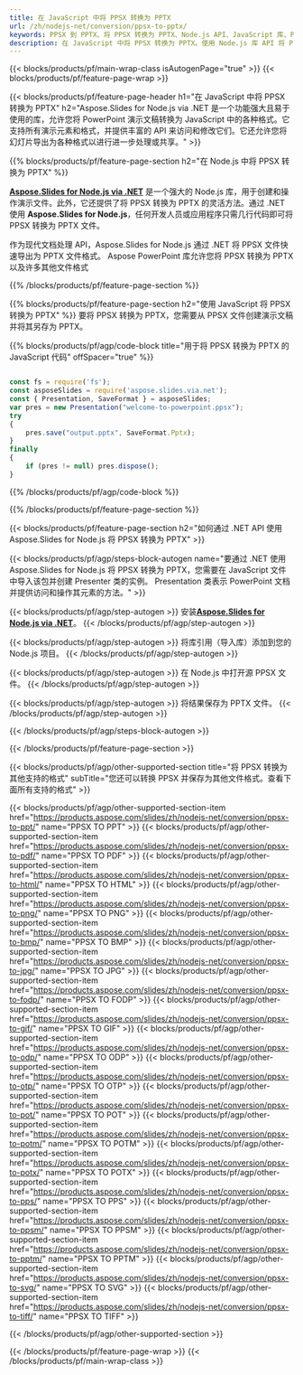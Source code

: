 ```yaml
---
title: 在 JavaScript 中将 PPSX 转换为 PPTX
url: /zh/nodejs-net/conversion/ppsx-to-pptx/
keywords: PPSX 到 PPTX、将 PPSX 转换为 PPTX、Node.js API、JavaScript 库、PPSX、PPTX
description: 在 JavaScript 中将 PPSX 转换为 PPTX。使用 Node.js 库 API 将 PPSX 文件转换为 PPTX
---
```


{{< blocks/products/pf/main-wrap-class isAutogenPage="true" >}}
{{< blocks/products/pf/feature-page-wrap >}}

{{< blocks/products/pf/feature-page-header h1="在 JavaScript 中将 PPSX 转换为 PPTX" h2="Aspose.Slides for Node.js via .NET 是一个功能强大且易于使用的库，允许您将 PowerPoint 演示文稿转换为 JavaScript 中的各种格式。它支持所有演示元素和格式，并提供丰富的 API 来访问和修改它们。它还允许您将幻灯片导出为各种格式以进行进一步处理或共享。" >}}

{{% blocks/products/pf/feature-page-section h2="在 Node.js 中将 PPSX 转换为 PPTX" %}}

[**Aspose.Slides for Node.js via .NET**](https://products.aspose.com/slides/zh/nodejs-net/) 是一个强大的 Node.js 库，用于创建和操作演示文件。此外，它还提供了将 PPSX 转换为 PPTX 的灵活方法。通过 .NET 使用 **Aspose.Slides for Node.js**，任何开发人员或应用程序只需几行代码即可将 PPSX 转换为 PPTX 文件。

作为现代文档处理 API，Aspose.Slides for Node.js 通过 .NET 将 PPSX 文件快速导出为 PPTX 文件格式。 Aspose PowerPoint 库允许您将 PPSX 转换为 PPTX 以及许多其他文件格式

{{% /blocks/products/pf/feature-page-section %}}

{{% blocks/products/pf/feature-page-section  h2="使用 JavaScript 将 PPSX 转换为 PPTX" %}}
要将 PPSX 转换为 PPTX，您需要从 PPSX 文件创建演示文稿并将其另存为 PPTX。

{{% blocks/products/pf/agp/code-block title="用于将 PPSX 转换为 PPTX 的 JavaScript 代码" offSpacer="true" %}}

```javascript

const fs = require('fs');
const asposeSlides = require('aspose.slides.via.net');
const { Presentation, SaveFormat } = asposeSlides;
var pres = new Presentation("welcome-to-powerpoint.ppsx");
try
{
    pres.save("output.pptx", SaveFormat.Pptx);
}
finally
{
    if (pres != null) pres.dispose();
}
```


{{% /blocks/products/pf/agp/code-block %}}

{{% /blocks/products/pf/feature-page-section %}}

{{< blocks/products/pf/feature-page-section  h2="如何通过 .NET API 使用 Aspose.Slides for Node.js 将 PPSX 转换为 PPTX" >}}

{{< blocks/products/pf/agp/steps-block-autogen name="要通过 .NET 使用 Aspose.Slides for Node.js 将 PPSX 转换为 PPTX，您需要在 JavaScript 文件中导入该包并创建 Presenter 类的实例。 Presentation 类表示 PowerPoint 文档并提供访问和操作其元素的方法。" >}}

{{< blocks/products/pf/agp/step-autogen >}}
安装[**Aspose.Slides for Node.js via .NET**](https://products.aspose.com/slides/zh/nodejs-net/)。
{{< /blocks/products/pf/agp/step-autogen >}}

{{< blocks/products/pf/agp/step-autogen >}}
将库引用（导入库）添加到您的 Node.js 项目。
{{< /blocks/products/pf/agp/step-autogen >}}

{{< blocks/products/pf/agp/step-autogen >}}
在 Node.js 中打开源 PPSX 文件。
{{< /blocks/products/pf/agp/step-autogen >}}

{{< blocks/products/pf/agp/step-autogen >}}
将结果保存为 PPTX 文件。
{{< /blocks/products/pf/agp/step-autogen >}}

{{< /blocks/products/pf/agp/steps-block-autogen >}}

{{< /blocks/products/pf/feature-page-section >}}

{{< blocks/products/pf/agp/other-supported-section title="将 PPSX 转换为其他支持的格式" subTitle="您还可以转换 PPSX 并保存为其他文件格式。查看下面所有支持的格式" >}}

{{< blocks/products/pf/agp/other-supported-section-item href="https://products.aspose.com/slides/zh/nodejs-net/conversion/ppsx-to-ppt/" name="PPSX TO PPT" >}}
{{< blocks/products/pf/agp/other-supported-section-item href="https://products.aspose.com/slides/zh/nodejs-net/conversion/ppsx-to-pdf/" name="PPSX TO PDF" >}}
{{< blocks/products/pf/agp/other-supported-section-item href="https://products.aspose.com/slides/zh/nodejs-net/conversion/ppsx-to-html/" name="PPSX TO HTML" >}}
{{< blocks/products/pf/agp/other-supported-section-item href="https://products.aspose.com/slides/zh/nodejs-net/conversion/ppsx-to-png/" name="PPSX TO PNG" >}}
{{< blocks/products/pf/agp/other-supported-section-item href="https://products.aspose.com/slides/zh/nodejs-net/conversion/ppsx-to-bmp/" name="PPSX TO BMP" >}}
{{< blocks/products/pf/agp/other-supported-section-item href="https://products.aspose.com/slides/zh/nodejs-net/conversion/ppsx-to-jpg/" name="PPSX TO JPG" >}}
{{< blocks/products/pf/agp/other-supported-section-item href="https://products.aspose.com/slides/zh/nodejs-net/conversion/ppsx-to-fodp/" name="PPSX TO FODP" >}}
{{< blocks/products/pf/agp/other-supported-section-item href="https://products.aspose.com/slides/zh/nodejs-net/conversion/ppsx-to-gif/" name="PPSX TO GIF" >}}
{{< blocks/products/pf/agp/other-supported-section-item href="https://products.aspose.com/slides/zh/nodejs-net/conversion/ppsx-to-odp/" name="PPSX TO ODP" >}}
{{< blocks/products/pf/agp/other-supported-section-item href="https://products.aspose.com/slides/zh/nodejs-net/conversion/ppsx-to-otp/" name="PPSX TO OTP" >}}
{{< blocks/products/pf/agp/other-supported-section-item href="https://products.aspose.com/slides/zh/nodejs-net/conversion/ppsx-to-pot/" name="PPSX TO POT" >}}
{{< blocks/products/pf/agp/other-supported-section-item href="https://products.aspose.com/slides/zh/nodejs-net/conversion/ppsx-to-potm/" name="PPSX TO POTM" >}}
{{< blocks/products/pf/agp/other-supported-section-item href="https://products.aspose.com/slides/zh/nodejs-net/conversion/ppsx-to-potx/" name="PPSX TO POTX" >}}
{{< blocks/products/pf/agp/other-supported-section-item href="https://products.aspose.com/slides/zh/nodejs-net/conversion/ppsx-to-pps/" name="PPSX TO PPS" >}}
{{< blocks/products/pf/agp/other-supported-section-item href="https://products.aspose.com/slides/zh/nodejs-net/conversion/ppsx-to-ppsm/" name="PPSX TO PPSM" >}}
{{< blocks/products/pf/agp/other-supported-section-item href="https://products.aspose.com/slides/zh/nodejs-net/conversion/ppsx-to-pptm/" name="PPSX TO PPTM" >}}
{{< blocks/products/pf/agp/other-supported-section-item href="https://products.aspose.com/slides/zh/nodejs-net/conversion/ppsx-to-svg/" name="PPSX TO SVG" >}}
{{< blocks/products/pf/agp/other-supported-section-item href="https://products.aspose.com/slides/zh/nodejs-net/conversion/ppsx-to-tiff/" name="PPSX TO TIFF" >}}


{{< /blocks/products/pf/agp/other-supported-section >}}

{{< /blocks/products/pf/feature-page-wrap >}}
{{< /blocks/products/pf/main-wrap-class >}}